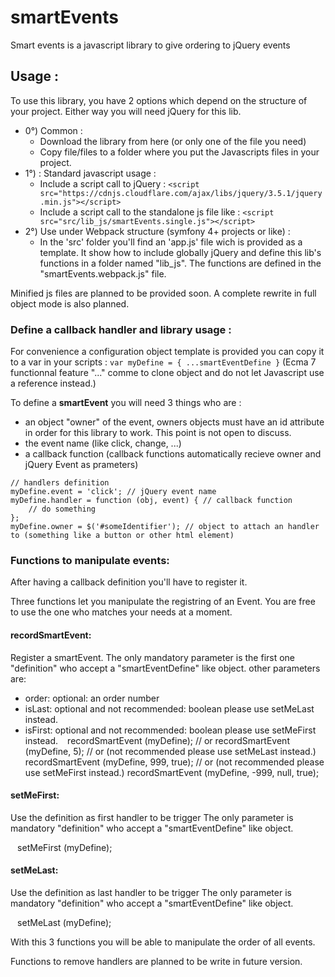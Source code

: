 # smartEvents
Smart events is a javascript library to give ordering to jQuery events

## Usage :
To use this library, you have 2 options which depend on the structure of your project. 
Either way you will need jQuery for this lib.

* 0°) Common : 
	* Download the library from here (or only one of the file you need)
	* Copy file/files to a folder where you put the Javascripts files in your project.
* 1°) : Standard javascript usage :
	* Include a script call to jQuery : 
	``` <script src="https://cdnjs.cloudflare.com/ajax/libs/jquery/3.5.1/jquery.min.js"></script> ```
	* Include a script call to the standalone js file like : 
	``` <script src="src/lib_js/smartEvents.single.js"></script> ```
* 2°) Use under Webpack structure (symfony 4+ projects or like) :
	* In the 'src' folder you'll find an 'app.js' file wich is provided as a template.
	It show how to include globally jQuery and define this lib's functions in a folder named "lib_js".
	The functions are defined in the "smartEvents.webpack.js" file.

Minified js files are planned to be provided soon.
A complete rewrite in full object mode is also planned.

### Define a callback handler and library usage :

For convenience a configuration object template is provided you can copy it to a var in your scripts : 
``` var myDefine = { ...smartEventDefine } ``` 
(Ecma 7 functionnal feature "..." comme to clone object and do not let Javascript use a reference instead.)

To define a **smartEvent** you will need 3 things who are : 
* an object "owner" of the event, owners objects must have an id attribute in order for this library to work. This point is not open to discuss.
* the event name (like click, change, ...)
* a callback function (callback functions automatically recieve owner and jQuery Event as prameters)
```
// handlers definition
myDefine.event = 'click'; // jQuery event name
myDefine.handler = function (obj, event) { // callback function
    // do something
};
myDefine.owner = $('#someIdentifier'); // object to attach an handler to (something like a button or other html element)
```

### Functions to manipulate events:
After having a callback definition you'll have to register it.

Three functions let you manipulate the registring of an Event.
You are free to use the one who matches your needs at a moment.
#### recordSmartEvent:
Register a smartEvent.
The only mandatory parameter is the first one "definition" who accept a "smartEventDefine" like object.
other parameters are:
* order: optional: an order number
* isLast: optional and not recommended: boolean please use setMeLast instead.
* isFirst: optional and not recommended: boolean please use setMeFirst instead.
`` ``
recordSmartEvent (myDefine);
// or
recordSmartEvent (myDefine, 5);
// or (not recommended please use setMeLast instead.)
recordSmartEvent (myDefine, 999, true);
// or (not recommended please use setMeFirst instead.)
recordSmartEvent (myDefine, -999, null, true);
`` ``
#### setMeFirst:
Use the definition as first handler to be trigger
The only parameter is mandatory "definition" who accept a "smartEventDefine" like object.

`` ``
setMeFirst (myDefine);
`` ``
#### setMeLast:
Use the definition as last handler to be trigger
The only parameter is mandatory "definition" who accept a "smartEventDefine" like object.

`` ``
setMeLast (myDefine);
`` ``

With this 3 functions you will be able to manipulate the order of all events.

Functions to remove handlers are planned to be write in future version.

